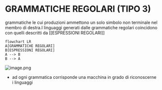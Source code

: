# GRAMMATICHE REGOLARI (TIPO 3)

grammatiche le cui  produzioni ammettono un solo simbolo non terminale nel membro di destra.I linguaggi generati dalle grammatiche regolari coincidono con quelli descritti da [[ESPRESSIONI REGOLARI]]

```mermaid
flowchart LR
A[GRAMMATICHE REGOLARI]
B[ESPRESSIONI REGOLARI]
A --> B
B --> A
```
	
![image.png](image_1680616748986_0.png)
- ad ogni grammatica corrisponde una macchina in grado di riconoscerne i linguaggi
